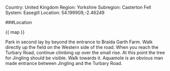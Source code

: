 Country: United Kingdom
Region: Yorkshire
Subregion: Casterton Fell
System: Easegill
Location: 54.199909,-2.46249

###Location

{{ map }}

Park in second lay by beyond the entrance to Braida Garth Farm. Walk directly up the field on the Western side of the road. When you reach the Turbary Road, continue climbing up over the small rise. At this point the tree for Jingling should be visible. Walk towards it. Aquamole is an obvious man made entrance between Jingling and the Turbary Road.
